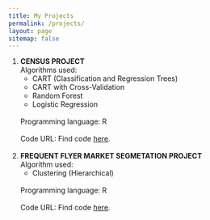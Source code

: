 ```yaml
---
title: My Projects
permalink: /projects/
layout: page
sitemap: false
---
```


   1. <b>CENSUS PROJECT</b>         
         Algorithms used:  
                           <ul>
                           <li>CART (Classification and Regression Trees)</li>
                           <li>CART with Cross-Validation</li>
                           <li>Random Forest</li>
                           <li>Logistic Regression</li>
                           </ul>
         <br>
         Programming language: R          
         <br>
         Code URL: Find code <a href="http://sachinshrestha.github.io/census.html">here</a>.
         <br><br>
   2. <b>FREQUENT FLYER MARKET SEGMETATION PROJECT</b><br>
        Algorithm used:       
                           <ul>
                           <li>Clustering (Hierarchical)</li>
                           </ul>
         <br>
         Programming language: R  
         <br>
        Code URL: Find code <a href="http://sachinshrestha.github.io/frequentFlyer.html">here</a>.
         <br><br>

